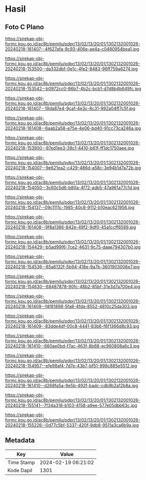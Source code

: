 # Hasil

## Foto C Plano

https://sirekap-obj-formc.kpu.go.id/ac8b/pemilu/pdpr/13/02/13/20/01/1302132001026-20240218-161407--4f627afa-9c93-406e-ae4a-c0480954bea1.jpg

https://sirekap-obj-formc.kpu.go.id/ac8b/pemilu/pdpr/13/02/13/20/01/1302132001026-20240218-153500--da332dbf-0e1c-4fe2-8483-96ff759a6274.jpg

https://sirekap-obj-formc.kpu.go.id/ac8b/pemilu/pdpr/13/02/13/20/01/1302132001026-20240218-153542--b0972cc0-86b7-4b2c-bcb1-d7d8b4b649fc.jpg

https://sirekap-obj-formc.kpu.go.id/ac8b/pemilu/pdpr/13/02/13/20/01/1302132001026-20240218-161407--19da87e4-9caf-4e3c-8c31-992a04ff7c5f.jpg

https://sirekap-obj-formc.kpu.go.id/ac8b/pemilu/pdpr/13/02/13/20/01/1302132001026-20240218-161408--6aab2a58-e75e-4e06-bd40-91cc73ca246a.jpg

https://sirekap-obj-formc.kpu.go.id/ac8b/pemilu/pdpr/13/02/13/20/01/1302132001026-20240218-153900--97ed1ee3-39c1-4410-b61f-ff1dc1750aee.jpg

https://sirekap-obj-formc.kpu.go.id/ac8b/pemilu/pdpr/13/02/13/20/01/1302132001026-20240218-154007--9e621ea2-c429-486d-a58c-3e94b1d7a72b.jpg

https://sirekap-obj-formc.kpu.go.id/ac8b/pemilu/pdpr/13/02/13/20/01/1302132001026-20240218-154050--3c60c5d6-b80a-4f72-adb5-47a961a77c1d.jpg

https://sirekap-obj-formc.kpu.go.id/ac8b/pemilu/pdpr/13/02/13/20/01/1302132001026-20240218-154137--09c1111c-1985-40c8-9112-b10eac621956.jpg

https://sirekap-obj-formc.kpu.go.id/ac8b/pemilu/pdpr/13/02/13/20/01/1302132001026-20240218-161408--9f8a1386-842e-49f2-9df0-45a1ccff6589.jpg

https://sirekap-obj-formc.kpu.go.id/ac8b/pemilu/pdpr/13/02/13/20/01/1302132001026-20240218-154429--b5ad99f6-7ce2-4631-9c75-daae794307b0.jpg

https://sirekap-obj-formc.kpu.go.id/ac8b/pemilu/pdpr/13/02/13/20/01/1302132001026-20240218-154536--65a6132f-5b94-418e-9a7b-3601903006e7.jpg

https://sirekap-obj-formc.kpu.go.id/ac8b/pemilu/pdpr/13/02/13/20/01/1302132001026-20240218-154630--68487878-90fc-48b2-85bf-31e3d7a700e4.jpg

https://sirekap-obj-formc.kpu.go.id/ac8b/pemilu/pdpr/13/02/13/20/01/1302132001026-20240218-161409--f4f81898-5fa8-4fda-8552-4810c25da303.jpg

https://sirekap-obj-formc.kpu.go.id/ac8b/pemilu/pdpr/13/02/13/20/01/1302132001026-20240218-161409--83dde4df-00c8-4441-83b6-f6f1366d8c93.jpg

https://sirekap-obj-formc.kpu.go.id/ac8b/pemilu/pdpr/13/02/13/20/01/1302132001026-20240218-161410--660ae0bd-f7ac-463f-8b68-ec960808a6c3.jpg

https://sirekap-obj-formc.kpu.go.id/ac8b/pemilu/pdpr/13/02/13/20/01/1302132001026-20240218-154957--efe98af4-7d7e-43b7-bf51-998c885e5512.jpg

https://sirekap-obj-formc.kpu.go.id/ac8b/pemilu/pdpr/13/02/13/20/01/1302132001026-20240218-161410--d268fa5a-9e5b-492f-badc-cdb9b2a12b8a.jpg

https://sirekap-obj-formc.kpu.go.id/ac8b/pemilu/pdpr/13/02/13/20/01/1302132001026-20240218-155141--7f34a318-b103-4158-a9ee-577e05dbb63c.jpg

https://sirekap-obj-formc.kpu.go.id/ac8b/pemilu/pdpr/13/02/13/20/01/1302132001026-20240218-155226--0d77c5bf-5337-420f-9db8-9511a3ca6b9a.jpg


## Metadata

| Key        | Value               |
| ---------- | ------------------- |
| Time Stamp | 2024-02-19 06:21:02 |
| Kode Dapil | 1301                |



